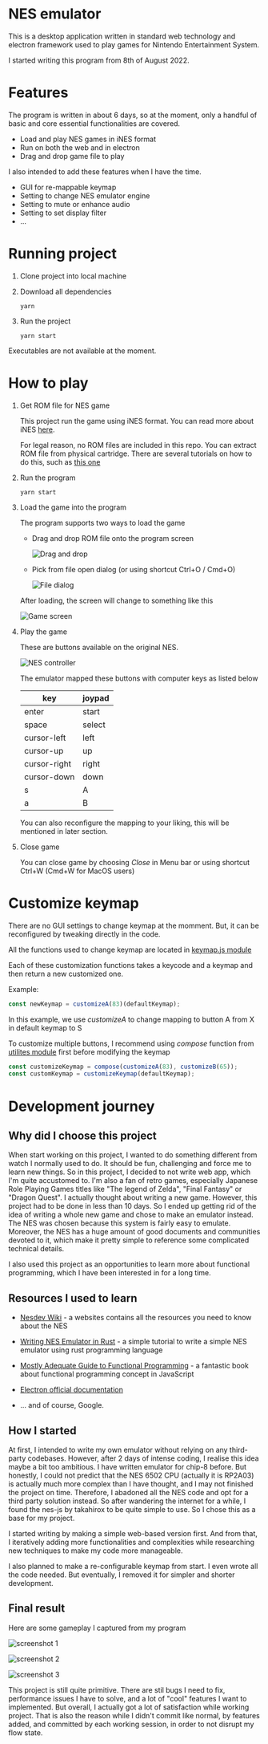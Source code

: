 # NES emulator

This is a desktop application written in standard web technology and electron framework used to play games for Nintendo Entertainment System.

I started writing this program from 8th of August 2022.

# Features

The program is written in about 6 days, so at the moment, only a handful of basic and core essential functionalities are covered.

- Load and play NES games in iNES format
- Run on both the web and in electron 
- Drag and drop game file to play

I also intended to add these features when I have the time.

- GUI for re-mappable keymap
- Setting to change NES emulator engine
- Setting to mute or enhance audio
- Setting to set display filter
- ...

# Running project

1. Clone project into local machine

2. Download all dependencies

   ```console
   yarn
   ```

3. Run the project

   ```
   yarn start
   ```

Executables are not available at the moment.

# How to play

1.  Get ROM file for NES game

    This project run the game using iNES format. You can read more about iNES [here](https://www.nesdev.org/wiki/INES).

    For legal reason, no ROM files are included in this repo. You can extract ROM file from physical cartridge. There are several tutorials on how to do this, such as [this one](https://www.retrogameboards.com/t/the-ripping-thread-how-to-build-your-own-legit-retro-rom-library/98/1)

2. Run the program 

    ```console
    yarn start
    ```

3. Load the game into the program 

    The program supports two ways to load the game
    - Drag and drop ROM file onto the program screen

        ![Drag and drop](images/Screenshot%202022-08-13%20101000.png)

    - Pick from file open dialog (or using shortcut Ctrl+O / Cmd+O)

        ![File dialog](images/Screenshot%202022-08-13%20101042.png)

    After loading, the screen will change to something like this

    ![Game screen](images/Screenshot%202022-08-13%20103135.png)

4. Play the game

    These are buttons available on the original NES.

    ![NES controller](images/5ba3a2415c5e5225008b6449.webp)

    The emulator mapped these buttons with computer keys as listed below

    
    | key          | joypad |
    |--------------|--------|
    | enter        | start  |
    | space        | select |
    | cursor-left  | left   |
    | cursor-up    | up     |
    | cursor-right | right  |
    | cursor-down  | down   |
    | s            | A      |
    | a            | B      |

    You can also reconfigure the mapping to your liking, this will be mentioned in later section. 

5. Close game

    You can close game by choosing *Close* in Menu bar or using shortcut Ctrl+W (Cmd+W for MacOS users)

# Customize keymap

There are no GUI settings to change keymap at the momment. But, it can be reconfigured by tweaking directly in the code.

All the functions used to change keymap are located in [keymap.js module](src/scripts/keymap.js)

Each of these customization functions takes a keycode and a keymap and then return a new customized one. 

Example:

```js
const newKeymap = customizeA(83)(defaultKeymap);
```

In this example, we use *customizeA* to change mapping to button A from X in default keymap to S

To customize multiple buttons, I recommend using *compose* function from [utilites module](src/scripts/utilities.js) first before modifying the keymap

```js
const customizeKeymap = compose(customizeA(83), customizeB(65));
const customKeymap = customizeKeymap(defaultKeymap);
```

# Development journey

## Why did I choose this project 

When start working on this project, I wanted to do something 
different from watch I normally used to do. It should be fun, challenging and force me to learn new things. So in this project, I decided to not write web app, which I'm quite accustomed to. I'm also a fan of retro games, especially Japanese Role Playing Games titles like "The legend of Zelda", "Final Fantasy" or "Dragon Quest". I actually thought about writing a new game. However, this project had to be done in less than 10 days. So I ended up getting rid of the idea of writing a whole new game and chose to make an emulator instead. The NES was chosen because this system is fairly easy to emulate. Moreover, the NES has a huge amount of good documents and communities devoted to it, which make it pretty simple to reference some complicated technical details. 

I also used this project as an opportunities to learn more about functional programming, which I have been interested in for a long time. 

## Resources I used to learn 

- [Nesdev Wiki](https://www.nesdev.org/wiki/Nesdev_Wiki) - a websites contains all the resources you need to know about the NES

- [Writing NES Emulator in Rust](https://bugzmanov.github.io/nes_ebook/) - a simple tutorial to write a simple NES emulator using rust programming language

- [Mostly Adequate Guide to Functional Programming](https://mostly-adequate.gitbook.io/mostly-adequate-guide/) - a fantastic book about functional programming concept in JavaScript

- [Electron official documentation](https://www.electronjs.org/docs/latest)

- ... and of course, Google.

## How I started

At first, I intended to write my own emulator without relying on any third-party codebases. However, after 2 days of intense coding, I realise this idea maybe a bit too ambitious. I have written emulator for chip-8 before. But honestly, I could not predict that the NES 6502 CPU (actually it is RP2A03) is actually much more complex than I have thought, and I may not finished the project on time. Therefore, I abadoned all the NES code and opt for a third party solution instead. So after wandering the internet for a while, I found the nes-js by takahirox to be quite simple to use. So I chose this as a base for my project.

I started writing by making a simple web-based version first. And from that, I iteratively adding more functionalities and complexities while researching new techniques to make my code more manageable.

I also planned to make a re-configurable keymap from start. I even wrote all the code needed. But eventually, I removed it for simpler and shorter development.

## Final result

Here are some gameplay I captured from my program

![screenshot 1](images/Screenshot%202022-08-13%20113457.png)

![screenshot 2](images/Screenshot%202022-08-13%20113603.png)

![screenshot 3](images/Screenshot%202022-08-13%20113709.png)

This project is still quite primitive. There are stil bugs I need to fix, performance issues I have to solve, and a lot of "cool" features I want to implemented. But overall, I actually got a lot of satisfaction while working project. That is also the reason while I didn't commit like normal, by features added, and committed by each working session, in order to not disrupt my flow state.
